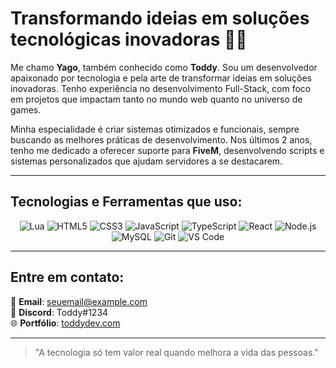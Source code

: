 # Transformando ideias em soluções tecnológicas inovadoras 👨‍💻

Me chamo **Yago**, também conhecido como **Toddy**. Sou um desenvolvedor apaixonado por tecnologia e pela arte de transformar ideias em soluções inovadoras. Tenho experiência no desenvolvimento Full-Stack, com foco em projetos que impactam tanto no mundo web quanto no universo de games.

Minha especialidade é criar sistemas otimizados e funcionais, sempre buscando as melhores práticas de desenvolvimento. Nos últimos 2 anos, tenho me dedicado a oferecer suporte para **FiveM**, desenvolvendo scripts e sistemas personalizados que ajudam servidores a se destacarem.

---

## Tecnologias e Ferramentas que uso:

<p align="center">
  <img src="https://img.shields.io/badge/Lua-111111?style=for-the-badge&logo=lua&logoColor=white" alt="Lua" />
  <img src="https://img.shields.io/badge/HTML5-111111?style=for-the-badge&logo=html5&logoColor=white" alt="HTML5" />
  <img src="https://img.shields.io/badge/CSS3-111111?style=for-the-badge&logo=css3&logoColor=white" alt="CSS3" />
  <img src="https://img.shields.io/badge/JavaScript-111111?style=for-the-badge&logo=javascript&logoColor=white" alt="JavaScript" />
  <img src="https://img.shields.io/badge/TypeScript-111111?style=for-the-badge&logo=typescript&logoColor=white" alt="TypeScript" />
  <img src="https://img.shields.io/badge/React-111111?style=for-the-badge&logo=react&logoColor=61DAFB" alt="React" />
  <img src="https://img.shields.io/badge/Node.js-111111?style=for-the-badge&logo=node.js&logoColor=white" alt="Node.js" />
  <img src="https://img.shields.io/badge/MySQL-111111?style=for-the-badge&logo=mysql&logoColor=white" alt="MySQL" />
  <img src="https://img.shields.io/badge/Git-111111?style=for-the-badge&logo=git&logoColor=white" alt="Git" />
  <img src="https://img.shields.io/badge/VS_Code-111111?style=for-the-badge&logo=visual-studio-code&logoColor=white" alt="VS Code" />
</p>

---

## Entre em contato:

📧 **Email**: seuemail@example.com  
💬 **Discord**: Toddy#1234  
🌐 **Portfólio**: [toddydev.com](https://toddydev.com)

---

> "A tecnologia só tem valor real quando melhora a vida das pessoas."  
> 
